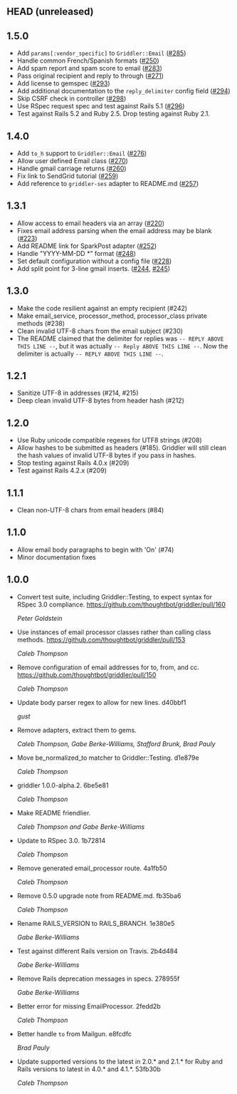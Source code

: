 ## HEAD (unreleased)

## 1.5.0
* Add `params[:vendor_specific]` to `Griddler::Email` ([#285](https://github.com/thoughtbot/griddler/pull/285))
* Handle common French/Spanish formats ([#250](https://github.com/thoughtbot/griddler/pull/250))
* Add spam report and spam score to email ([#283](https://github.com/thoughtbot/griddler/pull/283))
* Pass original recipient and reply to through ([#271](https://github.com/thoughtbot/griddler/pull/271))
* Add license to gemspec ([#293](https://github.com/thoughtbot/griddler/pull/293))
* Add additional documentation to the `reply_delimiter` config field ([#294](https://github.com/thoughtbot/griddler/pull/294))
* Skip CSRF check in controller ([#298](https://github.com/thoughtbot/griddler/pull/298))
* Use RSpec request spec and test against Rails 5.1 ([#296](https://github.com/thoughtbot/griddler/pull/296]))
* Test against Rails 5.2 and Ruby 2.5. Drop testing against Ruby 2.1.

## 1.4.0
* Add `to_h` support to `Griddler::Email` ([#276](https://github.com/thoughtbot/griddler/pull/276))
* Allow user defined Email class ([#270](https://github.com/thoughtbot/griddler/pull/270))
* Handle gmail carriage returns ([#260](https://github.com/thoughtbot/griddler/pull/260))
* Fix link to SendGrid tutorial ([#259](https://github.com/thoughtbot/griddler/pull/259))
* Add reference to `griddler-ses` adapter to README.md ([#257](https://github.com/thoughtbot/griddler/pull/257))

## 1.3.1

* Allow access to email headers via an array ([#220](https://github.com/thoughtbot/griddler/issues/220))
* Fixes email address parsing when the email address may be blank ([#223](https://github.com/thoughtbot/griddler/issues/223))
* Add README link for SparkPost adapter ([#252](https://github.com/thoughtbot/griddler/issues/252))
* Handle "YYYY-MM-DD *" format ([#248](https://github.com/thoughtbot/griddler/issues/248))
* Set default configuration without a config file ([#228](https://github.com/thoughtbot/griddler/issues/228))
* Add split point for 3-line gmail inserts. ([#244](https://github.com/thoughtbot/griddler/issues/244), [#245](https://github.com/thoughtbot/griddler/issues/245))

## 1.3.0

* Make the code resilient against an empty recipient (#242)
* Make email_service, processor_method, processor_class private methods (#238)
* Clean invalid UTF-8 chars from the email subject (#230)
* The README claimed that the delimiter for replies was `-- REPLY ABOVE THIS
  LINE --`, but it was actually `-- Reply ABOVE THIS LINE --`. Now the
  delimiter is actually `-- REPLY ABOVE THIS LINE --`.

## 1.2.1

* Sanitize UTF-8 in addresses (#214, #215)
* Deep clean invalid UTF-8 bytes from header hash (#212)

## 1.2.0

* Use Ruby unicode compatible regexes for UTF8 strings (#208)
* Allow hashes to be submitted as headers (#185). Griddler will still clean the
  hash values of invalid UTF-8 bytes if you pass in hashes.
* Stop testing against Rails 4.0.x (#209)
* Test against Rails 4.2.x (#209)

## 1.1.1

* Clean non-UTF-8 chars from email headers (#84)

## 1.1.0

* Allow email body paragraphs to begin with 'On' (#74)
* Minor documentation fixes

## 1.0.0

* Convert test suite, including Griddler::Testing, to expect syntax for RSpec
  3.0 compliance. https://github.com/thoughtbot/griddler/pull/160

  *Peter Goldstein*

* Use instances of email processor classes rather than calling class methods.
  https://github.com/thoughtbot/griddler/pull/153

  *Caleb Thompson*
* Remove configuration of email addresses for to, from, and cc.
  https://github.com/thoughtbot/griddler/pull/150

  *Caleb Thompson*

* Update body parser regex to allow for new lines. d40bbf1

  *gust*
* Remove adapters, extract them to gems.

  *Caleb Thompson, Gabe Berke-Williams, Stafford Brunk, Brad Pauly*
* Move be_normalized_to matcher to Griddler::Testing. d1e879e

  *Caleb Thompson*
* griddler 1.0.0-alpha.2. 6be5e81

  *Caleb Thompson*
* Make README friendlier.

  *Caleb Thompson and Gabe Berke-Williams*
* Update to RSpec 3.0. 1b72814

  *Caleb Thompson*
* Remove generated email_processor route. 4a1fb50

  *Caleb Thompson*
* Remove 0.5.0 upgrade note from README.md. fb35ba6

  *Caleb Thompson*
* Rename RAILS_VERSION to RAILS_BRANCH. 1e380e5

  *Gabe Berke-Williams*
* Test against different Rails version on Travis. 2b4d484

  *Gabe Berke-Williams*
* Remove Rails deprecation messages in specs. 278955f

  *Gabe Berke-Williams*
* Better error for missing EmailProcessor. 2fedd2b

  *Caleb Thompson*
* Better handle `to` from Mailgun. e8fcdfc

  *Brad Pauly*
* Update supported versions to the latest in 2.0.\* and 2.1.\* for Ruby and
  Rails versions to latest in 4.0.\* and 4.1.\*. 53fb30b

  *Caleb Thompson*
